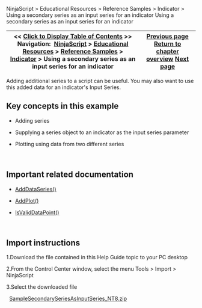 ﻿
NinjaScript > Educational Resources > Reference Samples > Indicator > Using a secondary series as an input series for an indicator
Using a secondary series as an input series for an indicator

| << [Click to Display Table of Contents](using_a_secondary_series_as_an.md) >> **Navigation:**     [NinjaScript](ninjascript.md) > [Educational Resources](educational_resources.md) > [Reference Samples](reference_samples.md) > [Indicator](indicator2.md) > Using a secondary series as an input series for an indicator | [Previous page](removing_and_custom_formatting.md) [Return to chapter overview](indicator2.md) [Next page](using_a_series_or_dataseries_o.md) |
| --- | --- |

Adding additional series to a script can be useful. You may also want to use this added data for an indicator's Input Series.
 
## Key concepts in this example
- Adding series

- Supplying a series object to an indicator as the input series parameter

- Plotting using data from two different series

 
## Important related documentation
- [AddDataSeries()](http://www.ninjatrader.com/support/helpGuides/nt8/en-us/adddataseries.md)

- [AddPlot()](https://ninjatrader.com/support/helpGuides/nt8/en-us/addplot.md)

- [IsValidDataPoint()](https://ninjatrader.com/support/helpGuides/nt8/en-us/isvaliddatapoint.md)

 
## Import instructions
1.Download the file contained in this Help Guide topic to your PC desktop

2.From the Control Center window, select the menu Tools > Import > NinjaScript

3.Select the downloaded file

 
[SampleSecondarySeriesAsInputSeries_NT8.zip](https://ninjatrader.com/support/helpGuides/nt8/samples/SampleSecondarySeriesAsInputSeries_NT8.zip)

